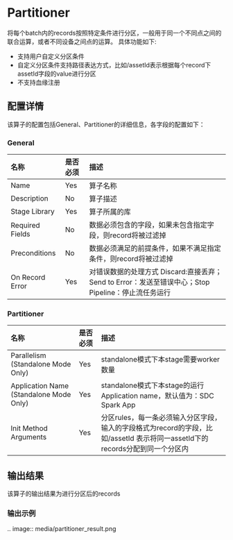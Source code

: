 # Partitioner

将每个batch内的records按照特定条件进行分区，一般用于同一个不同点之间的联合运算，或者不同设备之间点的运算。
具体功能如下:

- 支持用户自定义分区条件
- 自定义分区条件支持路径表达方式，比如/assetId表示根据每个record下assetId字段的value进行分区
- 不支持血缘注册


## 配置详情

该算子的配置包括General、Partitioner的详细信息，各字段的配置如下：

### General

| 名称            | 是否必须 | 描述                                                                                                 |
|:----------------|:---------|:-----------------------------------------------------------------------------------------------------|
| Name            | Yes      | 算子名称                                                                                             |
| Description     | No       | 算子描述                                                                                             |
| Stage Library   | Yes      | 算子所属的库                                                                                         |
| Required Fields | No       | 数据必须包含的字段，如果未包含指定字段，则record将被过滤掉                                           |
| Preconditions   | No       | 数据必须满足的前提条件，如果不满足指定条件，则record将被过滤掉                                       |
| On Record Error | Yes      | 对错误数据的处理方式  Discard:直接丢弃；Send to Error：发送至错误中心；Stop Pipeline：停止流任务运行 |

### Partitioner

| 名称                                    | 是否必须 | 描述                                                                                                                         |
|:----------------------------------------|:---------|:-----------------------------------------------------------------------------------------------------------------------------|
| Parallelism (Standalone Mode Only)      | Yes      | standalone模式下本stage需要worker数量                                                                                        |
| Application Name (Standalone Mode Only) | Yes      | standalone模式下本stage的运行Application name，默认值为：SDC Spark App                                                       |
| Init Method Arguments                   | Yes      | 分区rules，每一条必须输入分区字段，输入的字段格式为record的字段，比如/assetId 表示将同一assetId下的records分配到同一个分区内 |


## 输出结果

该算子的输出结果为进行分区后的records


### 输出示例

.. image:: media/partitioner_result.png

<!--end-->
